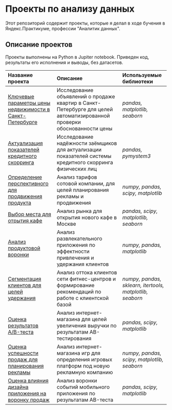 # Проекты по анализу данных

Этот репозиторий содержит проекты, которые я делал в ходе бучения в Яндекс.Практикуме, профессии "Аналитик данных".

## Описание проектов

Проекты выполнены на Python в Jupiter notebook. Приведен код, результаты его исполнения и выводы, без датасетов.


| Название проекта             | Описание                | Используемые библиотеки | 
| :--------------------------- | :---------------------- | :---------------------- |
| [Ключевые параметры цены недвижимости в Санкт-Петербурге](key_parameters_prices) | Исследование объявлений о продаже квартир в Санкт-Петербурге для целей автоматизированной проверки обоснованности цены |*pandas, matplotlib, seaborn* |
| [Актуализация показателей кредитного скорринга](reliability_of_borrowers) | Исследование надёжности заёмщиков для актуализации показателей системы кредитного скорринга физических лиц |  *pandas, pymystem3* |
| [Определение перспективного для продвижения продукта](cellular_company_tariffs) | Анализ тарифов сотовой компании, для целей планирования рекламы и продвижения|  *numpy, pandas, scipy, matplotlib* |
| [Выбор места для отрытия кафе](market_analysis_cafe) | Анализ рынка для открытия нового кафе в Москве | *pandas, scipy, matplotlib, seaborn* |
| [Анализ продуктовой воронки](entertainment_application) | Анализ развлекательного приложения по эффектности привлечения и удержания клиентов | *numpy, pandas, matplotlib* |
| [Сегментация клиентов для целей удержания](outflow_clients_fitness) | Анализ оттока клиентов сети фитнес-центров и формирование рекомендаций по работе с клиентской базой | *numpy, pandas, sklearn, itertools, matplotlib, seaborn* |
| [Оценка результатов A/B-теста](online_store_revenue) | Анализ интернет-магазина для целей увеличения выручки по результатам AB-тестирования | *pandas, scipy, matplotlib* |
| [Оценка успешности продаж для планирования рекламы](analysis_game_sales)   | Анализ интернет-магазина игр для определения игровых платформ под новую рекламную компанию | *numpy, pandas, scipy, matplotlib, seaborn*  |
| [Оценка влияния дизайна приложения на воронку продаж](app_funnel_analysis) | Анализ воронки событий мобильного приложения по результатам AB-теста  | *pandas, scipy, matplotlib*  |